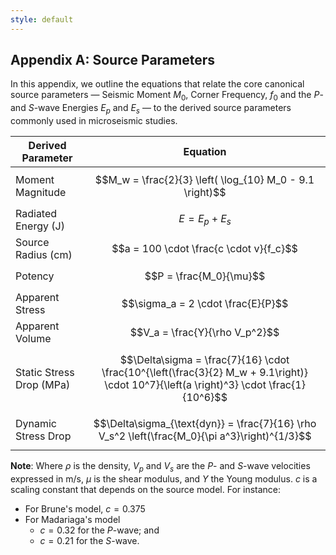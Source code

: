```yaml
---
style: default
---
```


## Appendix A: Source Parameters

In this appendix, we outline the equations that relate the core canonical source parameters — Seismic Moment $M_0$, Corner Frequency, $f_0$ and the *P*- and *S*-wave Energies $E_p$ and $E_s$ — to the derived source parameters commonly used in microseismic studies.

| Derived Parameter     | Equation                                                                                                  |
|-----------------------|-----------------------------------------------------------------------------------------------------------|
| Moment Magnitude      | $$M_w = \frac{2}{3} \left( \log_{10} M_0 - 9.1 \right)$$                                                   |
| Radiated Energy (J)      | $$E = E_p + E_s$$                                                                                          |
| Source Radius  (cm)       | $$a = 100 \cdot \frac{c \cdot v}{f_c}$$                                                            |
| Potency               | $$P = \frac{M_0}{\mu}$$                                                                                    |
| Apparent Stress       | $$\sigma_a = 2 \cdot \frac{E}{P}$$                                                                              |
| Apparent Volume       | $$V_a = \frac{Y}{\rho V_p^2}$$                                                                             
| Static Stress Drop (MPa)    | $$\Delta\sigma = \frac{7}{16} \cdot \frac{10^{\left(\frac{3}{2} M_w + 9.1\right)} \cdot 10^7}{\left(a \right)^3} \cdot \frac{1}{10^6}$$
| Dynamic Stress Drop   | $$\Delta\sigma_{\text{dyn}} = \frac{7}{16} \rho V_s^2 \left(\frac{M_0}{\pi a^3}\right)^{1/3}$$  |            |

**Note**: Where $\rho$ is the density, $V_p$ and $V_s$ are the *P*- and *S*-wave velocities expressed in m/s, $\mu$ is the shear modulus, and $Y$ the Young modulus. $c$ is a scaling constant that depends on the source model. For instance:

-   For Brune's model, $c=0.375$
-   For Madariaga's model
	- $c=0.32$ for the *P*-wave; and
    - $c=0.21$ for the *S*-wave.
<!--stackedit_data:
eyJoaXN0b3J5IjpbLTUzNzM3Nzk4OSwtMTQyNTUyMzY0MSwtMT
g5NjkwNTUzMSwxNjM2MzMwMTA1LC04Nzk4MjQ1NDQsMTU1MTYy
NDIwMCwtNDU2NjAxOTY2LC0xOTk3ODEzMDc5LDE3NDQ2NTY3OV
19
-->